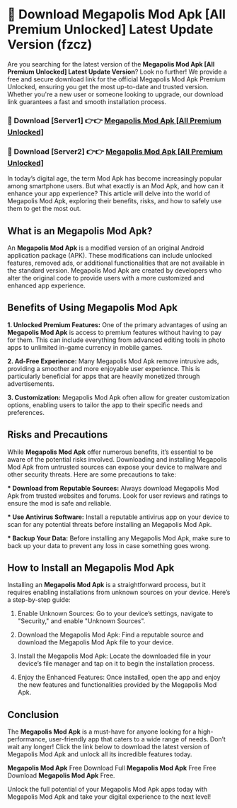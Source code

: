 # 🤖 Download Megapolis Mod Apk [All Premium Unlocked] Latest Update Version (fzcz)

Are you searching for the latest version of the <strong>Megapolis Mod Apk [All Premium Unlocked] Latest Update Version</strong>? Look no further! We provide a free and secure download link for the official Megapolis Mod Apk Premium Unlocked, ensuring you get the most up-to-date and trusted version. Whether you're a new user or someone looking to upgrade, our download link guarantees a fast and smooth installation process.


<h3>📌 Download [Server1] 👉👉 <a href="https://hapymods.com?title=Megapolis+Mod+Apk&ref=3B1">Megapolis Mod Apk [All Premium Unlocked]</a></h3>

<h3>📌 Download [Server2] 👉👉 <a href="https://hapymods.com?title=Megapolis+Mod+Apk&ref=3B1">Megapolis Mod Apk [All Premium Unlocked]</a></h3>


In today’s digital age, the term Mod Apk has become increasingly popular among smartphone users. But what exactly is an Mod Apk, and how can it enhance your app experience? This article will delve into the world of Megapolis Mod Apk, exploring their benefits, risks, and how to safely use them to get the most out.


<h2>What is an Megapolis Mod Apk?</h2>

An <strong>Megapolis Mod Apk</strong> is a modified version of an original Android application package (APK). These modifications can include unlocked features, removed ads, or additional functionalities that are not available in the standard version. Megapolis Mod Apk are created by developers who alter the original code to provide users with a more customized and enhanced app experience.


<h2>Benefits of Using Megapolis Mod Apk</h2>

<strong> 1. Unlocked Premium Features:</strong> One of the primary advantages of using an <strong>Megapolis Mod Apk</strong> is access to premium features without having to pay for them. This can include everything from advanced editing tools in photo apps to unlimited in-game currency in mobile games.

<strong> 2. Ad-Free Experience:</strong> Many Megapolis Mod Apk remove intrusive ads, providing a smoother and more enjoyable user experience. This is particularly beneficial for apps that are heavily monetized through advertisements.

<strong> 3. Customization:</strong> Megapolis Mod Apk often allow for greater customization options, enabling users to tailor the app to their specific needs and preferences.


<h2>Risks and Precautions</h2>

While <strong>Megapolis Mod Apk</strong> offer numerous benefits, it’s essential to be aware of the potential risks involved. Downloading and installing Megapolis Mod Apk from untrusted sources can expose your device to malware and other security threats. Here are some precautions to take:

<strong> * Download from Reputable Sources:</strong> Always download Megapolis Mod Apk from trusted websites and forums. Look for user reviews and ratings to ensure the mod is safe and reliable.

<strong> * Use Antivirus Software:</strong> Install a reputable antivirus app on your device to scan for any potential threats before installing an Megapolis Mod Apk.

<strong> * Backup Your Data:</strong> Before installing any Megapolis Mod Apk, make sure to back up your data to prevent any loss in case something goes wrong.


<h2>How to Install an Megapolis Mod Apk</h2>

Installing an <strong>Megapolis Mod Apk</strong> is a straightforward process, but it requires enabling installations from unknown sources on your device. Here’s a step-by-step guide:

 1. Enable Unknown Sources: Go to your device’s settings, navigate to "Security," and enable "Unknown Sources".

 2. Download the Megapolis Mod Apk: Find a reputable source and download the Megapolis Mod Apk file to your device.

 3. Install the Megapolis Mod Apk: Locate the downloaded file in your device’s file manager and tap on it to begin the installation process.

 4. Enjoy the Enhanced Features: Once installed, open the app and enjoy the new features and functionalities provided by the Megapolis Mod Apk.


<h2><strong>Conclusion</strong></h2>

The <strong>Megapolis Mod Apk</strong> is a must-have for anyone looking for a high-performance, user-friendly app that caters to a wide range of needs. Don’t wait any longer! Click the link below to download the latest version of Megapolis Mod Apk and unlock all its incredible features today.

<strong>Megapolis Mod Apk</strong> Free Download Full <strong>Megapolis Mod Apk</strong> Free Free Download <strong>Megapolis Mod Apk</strong> Free.

Unlock the full potential of your Megapolis Mod Apk apps today with Megapolis Mod Apk and take your digital experience to the next level!